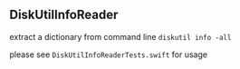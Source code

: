 ## DiskUtilInfoReader

extract a dictionary from command line `diskutil info -all`

please see `DiskUtilInfoReaderTests.swift` for usage

